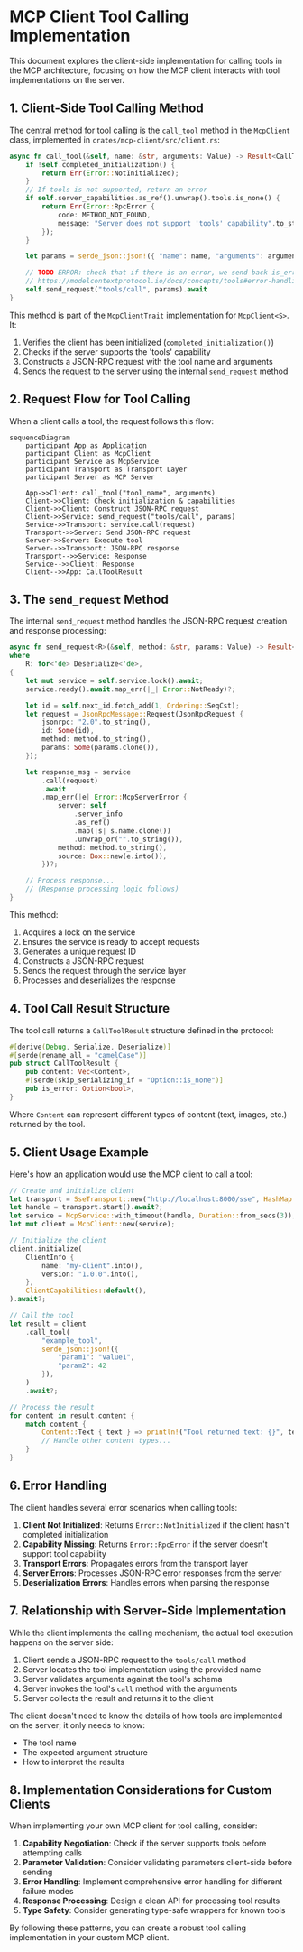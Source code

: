 # MCP Client Tool Calling Implementation

This document explores the client-side implementation for calling tools in the MCP architecture, focusing on how the MCP client interacts with tool implementations on the server.

## 1. Client-Side Tool Calling Method

The central method for tool calling is the `call_tool` method in the `McpClient` class, implemented in `crates/mcp-client/src/client.rs`:

```rust
async fn call_tool(&self, name: &str, arguments: Value) -> Result<CallToolResult, Error> {
    if !self.completed_initialization() {
        return Err(Error::NotInitialized);
    }
    // If tools is not supported, return an error
    if self.server_capabilities.as_ref().unwrap().tools.is_none() {
        return Err(Error::RpcError {
            code: METHOD_NOT_FOUND,
            message: "Server does not support 'tools' capability".to_string(),
        });
    }

    let params = serde_json::json!({ "name": name, "arguments": arguments });

    // TODO ERROR: check that if there is an error, we send back is_error: true with msg
    // https://modelcontextprotocol.io/docs/concepts/tools#error-handling-2
    self.send_request("tools/call", params).await
}
```

This method is part of the `McpClientTrait` implementation for `McpClient<S>`. It:

1. Verifies the client has been initialized (`completed_initialization()`)
2. Checks if the server supports the 'tools' capability
3. Constructs a JSON-RPC request with the tool name and arguments
4. Sends the request to the server using the internal `send_request` method

## 2. Request Flow for Tool Calling

When a client calls a tool, the request follows this flow:

```mermaid
sequenceDiagram
    participant App as Application
    participant Client as McpClient
    participant Service as McpService
    participant Transport as Transport Layer
    participant Server as MCP Server
    
    App->>Client: call_tool("tool_name", arguments)
    Client->>Client: Check initialization & capabilities
    Client->>Client: Construct JSON-RPC request
    Client->>Service: send_request("tools/call", params)
    Service->>Transport: service.call(request)
    Transport->>Server: Send JSON-RPC request
    Server->>Server: Execute tool
    Server-->>Transport: JSON-RPC response
    Transport-->>Service: Response
    Service-->>Client: Response
    Client-->>App: CallToolResult
```

## 3. The `send_request` Method

The internal `send_request` method handles the JSON-RPC request creation and response processing:

```rust
async fn send_request<R>(&self, method: &str, params: Value) -> Result<R, Error>
where
    R: for<'de> Deserialize<'de>,
{
    let mut service = self.service.lock().await;
    service.ready().await.map_err(|_| Error::NotReady)?;

    let id = self.next_id.fetch_add(1, Ordering::SeqCst);
    let request = JsonRpcMessage::Request(JsonRpcRequest {
        jsonrpc: "2.0".to_string(),
        id: Some(id),
        method: method.to_string(),
        params: Some(params.clone()),
    });

    let response_msg = service
        .call(request)
        .await
        .map_err(|e| Error::McpServerError {
            server: self
                .server_info
                .as_ref()
                .map(|s| s.name.clone())
                .unwrap_or("".to_string()),
            method: method.to_string(),
            source: Box::new(e.into()),
        })?;

    // Process response...
    // (Response processing logic follows)
}
```

This method:
1. Acquires a lock on the service
2. Ensures the service is ready to accept requests
3. Generates a unique request ID
4. Constructs a JSON-RPC request
5. Sends the request through the service layer
6. Processes and deserializes the response

## 4. Tool Call Result Structure

The tool call returns a `CallToolResult` structure defined in the protocol:

```rust
#[derive(Debug, Serialize, Deserialize)]
#[serde(rename_all = "camelCase")]
pub struct CallToolResult {
    pub content: Vec<Content>,
    #[serde(skip_serializing_if = "Option::is_none")]
    pub is_error: Option<bool>,
}
```

Where `Content` can represent different types of content (text, images, etc.) returned by the tool.

## 5. Client Usage Example

Here's how an application would use the MCP client to call a tool:

```rust
// Create and initialize client
let transport = SseTransport::new("http://localhost:8000/sse", HashMap::new());
let handle = transport.start().await?;
let service = McpService::with_timeout(handle, Duration::from_secs(3));
let mut client = McpClient::new(service);

// Initialize the client
client.initialize(
    ClientInfo {
        name: "my-client".into(),
        version: "1.0.0".into(),
    },
    ClientCapabilities::default(),
).await?;

// Call the tool
let result = client
    .call_tool(
        "example_tool",
        serde_json::json!({
            "param1": "value1",
            "param2": 42
        }),
    )
    .await?;

// Process the result
for content in result.content {
    match content {
        Content::Text { text } => println!("Tool returned text: {}", text),
        // Handle other content types...
    }
}
```

## 6. Error Handling

The client handles several error scenarios when calling tools:

1. **Client Not Initialized**: Returns `Error::NotInitialized` if the client hasn't completed initialization
2. **Capability Missing**: Returns `Error::RpcError` if the server doesn't support tool capability
3. **Transport Errors**: Propagates errors from the transport layer
4. **Server Errors**: Processes JSON-RPC error responses from the server
5. **Deserialization Errors**: Handles errors when parsing the response

## 7. Relationship with Server-Side Implementation

While the client implements the calling mechanism, the actual tool execution happens on the server side:

1. Client sends a JSON-RPC request to the `tools/call` method
2. Server locates the tool implementation using the provided name
3. Server validates arguments against the tool's schema
4. Server invokes the tool's `call` method with the arguments
5. Server collects the result and returns it to the client

The client doesn't need to know the details of how tools are implemented on the server; it only needs to know:
- The tool name
- The expected argument structure
- How to interpret the results

## 8. Implementation Considerations for Custom Clients

When implementing your own MCP client for tool calling, consider:

1. **Capability Negotiation**: Check if the server supports tools before attempting calls
2. **Parameter Validation**: Consider validating parameters client-side before sending
3. **Error Handling**: Implement comprehensive error handling for different failure modes
4. **Response Processing**: Design a clean API for processing tool results
5. **Type Safety**: Consider generating type-safe wrappers for known tools

By following these patterns, you can create a robust tool calling implementation in your custom MCP client.